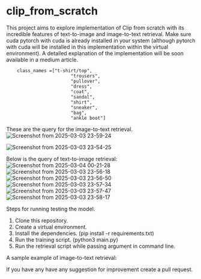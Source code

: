 # clip_from_scratch

This project aims to explore implementation of Clip from scratch with its incredible features of text-to-image and image-to-text retrieval. Make sure cuda pytorch with cuda is already installed in your system (although pytorch with cuda will be installed in this implementation within the virtual environment). A detailed explanation of the implementation will be soon available in a medium article.
```
    class_names =["t-shirt/top",
                        "trousers",
                        "pullover",
                        "dress",
                        "coat",
                        "sandal",
                        "shirt",
                        "sneaker",
                        "bag",
                        "ankle boot"]
```
These are the query for the image-to-text retrieval.
![Screenshot from 2025-03-03 23-59-24](https://github.com/user-attachments/assets/cd2554b7-85b6-46da-a97c-adc889e2fe63)

![Screenshot from 2025-03-03 23-54-25](https://github.com/user-attachments/assets/f7c5dceb-ff85-4aeb-822e-6d59db02c17a)

Below is the query of text-to-image retrieval:
![Screenshot from 2025-03-04 00-21-28](https://github.com/user-attachments/assets/7099a6a1-8014-478f-a3d9-a427faa09caa)
![Screenshot from 2025-03-03 23-56-18](https://github.com/user-attachments/assets/7f031a97-15ea-40a1-98ae-247e829678f3)
![Screenshot from 2025-03-03 23-56-50](https://github.com/user-attachments/assets/48e0e5fd-a7d5-4aee-b121-b48d70a1c2e5)
![Screenshot from 2025-03-03 23-57-34](https://github.com/user-attachments/assets/ad573247-48ae-4499-8546-1dd1cae8591f)
![Screenshot from 2025-03-03 23-57-47](https://github.com/user-attachments/assets/4440ac87-f895-43a7-8965-eac531715823)
![Screenshot from 2025-03-03 23-58-17](https://github.com/user-attachments/assets/0bf7d08b-b4fc-479a-a2de-3c4ad0ff495d)



Steps for running testing the model. 
1. Clone this repository.
2. Create a virtual environment.
3. Install the dependencies. (pip install -r requirements.txt)
4. Run the training script. (python3 main.py)
5. Run the retrieval script while passing argument in command line.

A sample example of image-to-text retrieval:


If you have any have any suggestion for improvement create a pull request.
